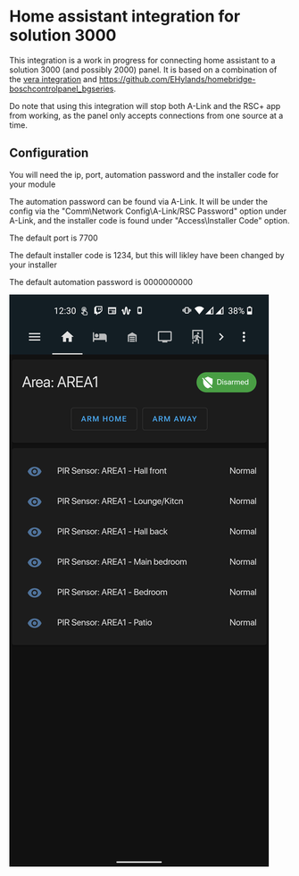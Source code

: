 # Home assistant integration for solution 3000
This integration is a work in progress for connecting home assistant to a solution 3000 (and possibly 2000) panel.
It is based on a combination of the [vera integration](https://drive.google.com/file/d/1kbwVQMPxxul9jySapcCZM9C5rQPPKN4k/view) and https://github.com/EHylands/homebridge-boschcontrolpanel_bgseries.

Do note that using this integration will stop both A-Link and the RSC+ app from working, as the panel only accepts connections from one source at a time.

## Configuration
You will need the ip, port, automation password and the installer code for your module

The automation password can be found via A-Link. It will be under the config via the "Comm\Network Config\A-Link/RSC Password" option under A-Link, and the installer code is found under "Access\Installer Code" option.

The default port is 7700

The default installer code is 1234, but this will likley have been changed by your installer

The default automation password is 0000000000

![screenshot](screenshot.png)
